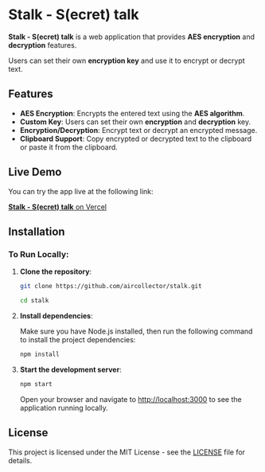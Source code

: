 # **Stalk - S(ecret) talk**

**Stalk - S(ecret) talk** is a web application that provides **AES encryption** and **decryption** features.

Users can set their own **encryption key** and use it to encrypt or decrypt text.

## **Features**

- **AES Encryption**: Encrypts the entered text using the **AES algorithm**.
- **Custom Key**: Users can set their own **encryption** and **decryption** key.
- **Encryption/Decryption**: Encrypt text or decrypt an encrypted message.
- **Clipboard Support**: Copy encrypted or decrypted text to the clipboard or paste it from the clipboard.

## **Live Demo**

You can try the app live at the following link:

[**Stalk - S(ecret) talk** on Vercel](https://securetalk.vercel.app/)

## **Installation**

### **To Run Locally:**

1. **Clone the repository**:

   ```bash
   git clone https://github.com/aircollector/stalk.git

   cd stalk
   ```

2. **Install dependencies**:

   Make sure you have Node.js installed, then run the following command to install the project dependencies:

   ```bash
   npm install
   ```

3. **Start the development server**:
   ```bash
   npm start
   ```
   Open your browser and navigate to [http://localhost:3000](http://localhost:3000) to see the application running locally.

## **License**

This project is licensed under the MIT License - see the [LICENSE](LICENSE) file for details.
